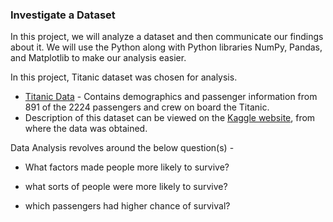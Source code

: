 ### Investigate a Dataset

In this project, we will analyze a dataset and then communicate our findings about it. We will use the Python along with Python libraries NumPy, Pandas, and Matplotlib to make our analysis easier.

In this project, Titanic dataset was chosen for analysis.

* [Titanic Data](https://d17h27t6h515a5.cloudfront.net/topher/2016/September/57e9a84c_titanic-data/titanic-data.csv) - Contains demographics and passenger information from 891 of the 2224 passengers and crew on board the Titanic.
* Description of this dataset can be viewed on the [Kaggle website](https://www.kaggle.com/c/titanic/data), from where the data was obtained.

Data Analysis revolves around the below question(s) -

- What factors made people more likely to survive?

- what sorts of people were more likely to survive?

- which passengers had higher chance of survival?
